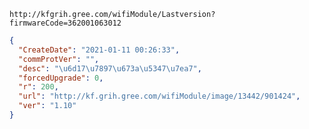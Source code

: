 `http://kfgrih.gree.com/wifiModule/Lastversion?firmwareCode=362001063012`

```json
{
  "CreateDate": "2021-01-11 00:26:33",
  "commProtVer": "",
  "desc": "\u6d17\u7897\u673a\u5347\u7ea7",
  "forcedUpgrade": 0,
  "r": 200,
  "url": "http://kf.grih.gree.com/wifiModule/image/13442/901424",
  "ver": "1.10"
}
```
